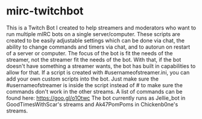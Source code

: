 # mirc-twitchbot
This is a Twitch Bot I created to help streamers and moderators who want to run multiple mIRC bots on a single server/computer. These scripts are created to be easily adjustable settings which can be done via chat, the ability to change commands and timers via chat, and to autorun on restart of a server or computer. 
The focus of the bot is fit the needs of the streamer, not the streamer fit the needs of the bot. With that, if the bot doesn't have something a streamer wants, the bot has built in capabilities to allow for that. If a script is created with #usernameofstreamer.ini, you can add your own custom scripts into the bot. Just make sure the #usernameofstreamer is inside the script instead of # to make sure the commands don't work in the other streams.
A list of commands can be found here: https://goo.gl/o1Otwc
The bot currently runs as Jellie_bot in GoodTimesWithScar's streams and Ak47PomPoms in Chickenb0ne's streams.
